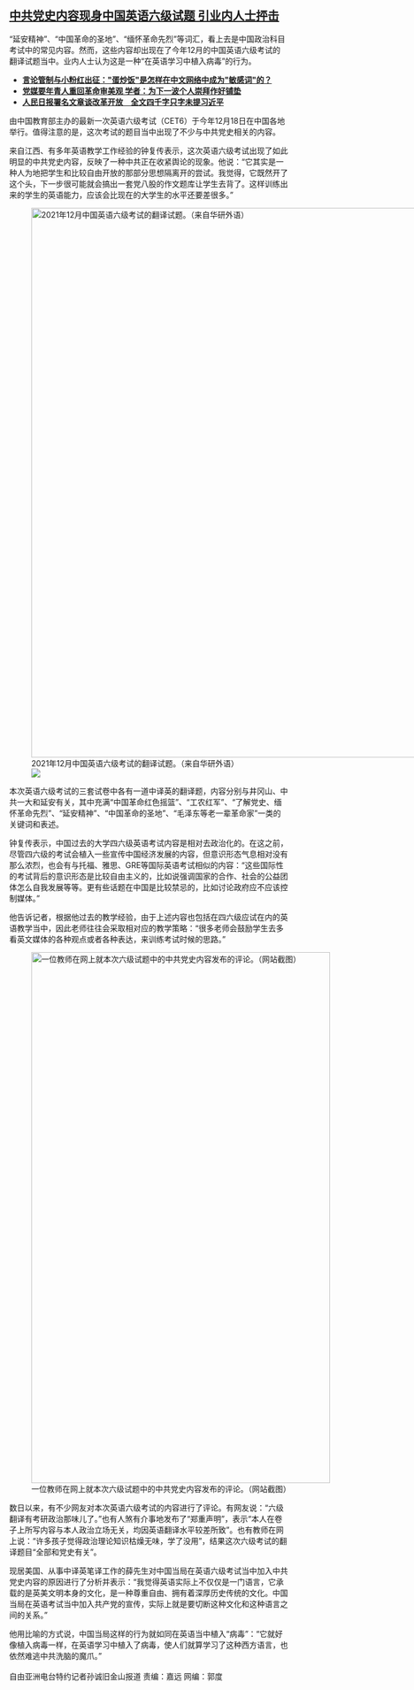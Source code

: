 <!--1640200764000-->
[中共党史内容现身中国英语六级试题 引业内人士抨击](https://www.rfa.org/mandarin/yataibaodao/kejiaowen/sc-12222021135606.html)
------

<p>“延安精神”、“中国革命的圣地”、“缅怀革命先烈”等词汇，看上去是中国政治科目考试中的常见内容。然而，这些内容却出现在了今年12月的中国英语六级考试的翻译试题当中。业内人士认为这是一种“在英语学习中植入病毒”的行为。</p><ul><li><strong><a href="https://www.rfa.org/mandarin/yataibaodao/meiti/sc-10262021142745.html">言论管制与小粉红出征："蛋炒饭"是怎样在中文网络中成为"敏感词"的？</a></strong></li><li><strong><a href="https://www.rfa.org/mandarin/yataibaodao/meiti/gl-08272021074424.html">党媒要年青人重回革命审美观 学者：为下一波个人崇拜作好铺垫</a></strong></li><li><a href="https://www.rfa.org/mandarin/yataibaodao/zhengzhi/ac2-12132021052455.html"><strong>人民日报署名文章谈改革开放　全文四千字只字未提习近平</strong></a></li></ul><p>由中国教育部主办的最新一次英语六级考试（CET6）于今年12月18日在中国各地举行。值得注意的是，这次考试的题目当中出现了不少与中共党史相关的内容。</p><p>来自江西、有多年英语教学工作经验的钟复传表示，这次英语六级考试出现了如此明显的中共党史内容，反映了一种中共正在收紧舆论的现象。他说：“它其实是一种人为地把学生和比较自由开放的那部分思想隔离开的尝试。我觉得，它既然开了这个头，下一步很可能就会搞出一套党八股的作文题库让学生去背了。这样训练出来的学生的英语能力，应该会比现在的大学生的水平还要差很多。”</p><p><figure class="image-richtext image-inline captioned" style="width:1125px;"><img alt="2021年12月中国英语六级考试的翻译试题。（来自华研外语）" height="994" src="https://www.rfa.org/mandarin/yataibaodao/kejiaowen/sc-12222021135606.html/m1222-sc2.jpg/@@images/14baea7e-80ce-40c3-abe0-f7af1d0b2fc4.jpeg" title="2" width="1125"/><figcaption class="image-caption">2021年12月中国英语六级考试的翻译试题。（来自华研外语）</figcaption><small></small><div id="zoomattribute"><a data-caption="2021年12月中国英语六级考试的翻译试题。（来自华研外语）" data-fancybox="" href="https://www.rfa.org/mandarin/yataibaodao/kejiaowen/sc-12222021135606.html/m1222-sc2.jpg" id="single_image" title="2021年12月中国英语六级考试的翻译试题。（来自华研外语）"><img src="/++plone++rfa-resources/img/icon-zoom.png"/></a></div></figure></p><p>本次英语六级考试的三套试卷中各有一道中译英的翻译题，内容分别与井冈山、中共一大和延安有关，其中充满“中国革命红色摇篮”、“工农红军”、“了解党史、缅怀革命先烈”、“延安精神”、“中国革命的圣地”、“毛泽东等老一辈革命家”一类的关键词和表述。</p><p>钟复传表示，中国过去的大学四六级英语考试内容是相对去政治化的。在这之前，尽管四六级的考试会植入一些宣传中国经济发展的内容，但意识形态气息相对没有那么浓烈，也会有与托福、雅思、GRE等国际英语考试相似的内容：“这些国际性的考试背后的意识形态是比较自由主义的，比如说强调国家的合作、社会的公益团体怎么自我发展等等。更有些话题在中国是比较禁忌的，比如讨论政府应不应该控制媒体。”</p><p>他告诉记者，根据他过去的教学经验，由于上述内容也包括在四六级应试在内的英语教学当中，因此老师往往会采取相对应的教学策略：“很多老师会鼓励学生去多看英文媒体的各种观点或者各种表达，来训练考试时候的思路。”</p><p><figure class="image-richtext image-inline captioned" style="width:540px;"><img alt="一位教师在网上就本次六级试题中的中共党史内容发布的评论。（网站截图）" height="960" src="https://www.rfa.org/mandarin/yataibaodao/kejiaowen/sc-12222021135606.html/m1222-sc6.jpg/@@images/1e8d9507-c9d1-4842-8f9a-732ed953dc83.jpeg" title="4" width="540"/><figcaption class="image-caption">一位教师在网上就本次六级试题中的中共党史内容发布的评论。（网站截图）</figcaption><small></small></figure></p><p>数日以来，有不少网友对本次英语六级考试的内容进行了评论。有网友说：“六级翻译有考研政治那味儿了。”也有人煞有介事地发布了“郑重声明”，表示“本人在卷子上所写内容与本人政治立场无关，均因英语翻译水平较差所致”。也有教师在网上说：“许多孩子觉得政治理论知识枯燥无味，学了没用”，结果这次六级考试的翻译题目“全部和党史有关”。</p><p>现居美国、从事中译英笔译工作的薛先生对中国当局在英语六级考试当中加入中共党史内容的原因进行了分析并表示：“我觉得英语实际上不仅仅是一门语言，它承载的是英美文明本身的文化，是一种尊重自由、拥有着深厚历史传统的文化。中国当局在英语考试当中加入共产党的宣传，实际上就是要切断这种文化和这种语言之间的关系。”</p><p>他用比喻的方式说，中国当局这样的行为就如同在英语当中植入“病毒”：“它就好像植入病毒一样，在英语学习中植入了病毒，使人们就算学习了这种西方语言，也依然难逃中共洗脑的魔爪。”<br/><br/>自由亚洲电台特约记者孙诚旧金山报道 责编：嘉远 网编：郭度</p><p></p><p></p><p></p>
